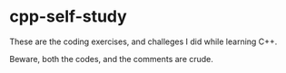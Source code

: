 # cpp-self-study
These are the coding exercises, and challeges I did while learning C++.

Beware, both the codes, and the comments are crude.
